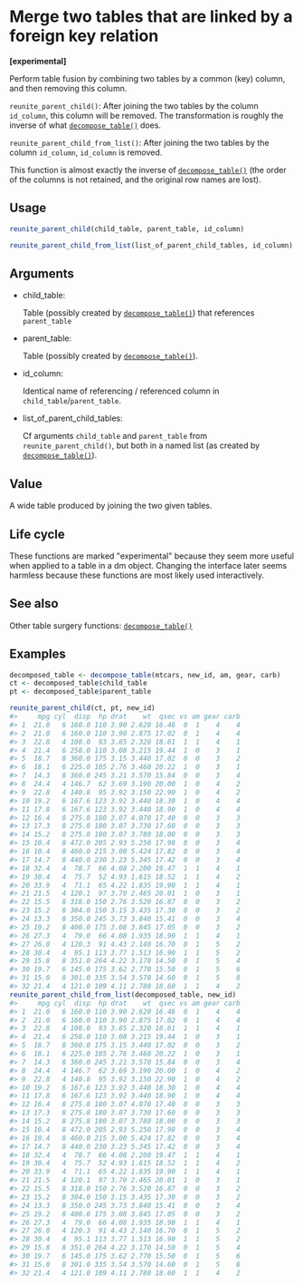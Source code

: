# Merge two tables that are linked by a foreign key relation

**\[experimental\]**

Perform table fusion by combining two tables by a common (key) column,
and then removing this column.

`reunite_parent_child()`: After joining the two tables by the column
`id_column`, this column will be removed. The transformation is roughly
the inverse of what
[`decompose_table()`](https://dm.cynkra.com/dev/reference/decompose_table.md)
does.

`reunite_parent_child_from_list()`: After joining the two tables by the
column `id_column`, `id_column` is removed.

This function is almost exactly the inverse of
[`decompose_table()`](https://dm.cynkra.com/dev/reference/decompose_table.md)
(the order of the columns is not retained, and the original row names
are lost).

## Usage

``` r
reunite_parent_child(child_table, parent_table, id_column)

reunite_parent_child_from_list(list_of_parent_child_tables, id_column)
```

## Arguments

- child_table:

  Table (possibly created by
  [`decompose_table()`](https://dm.cynkra.com/dev/reference/decompose_table.md))
  that references `parent_table`

- parent_table:

  Table (possibly created by
  [`decompose_table()`](https://dm.cynkra.com/dev/reference/decompose_table.md)).

- id_column:

  Identical name of referencing / referenced column in
  `child_table`/`parent_table`.

- list_of_parent_child_tables:

  Cf arguments `child_table` and `parent_table` from
  `reunite_parent_child()`, but both in a named list (as created by
  [`decompose_table()`](https://dm.cynkra.com/dev/reference/decompose_table.md)).

## Value

A wide table produced by joining the two given tables.

## Life cycle

These functions are marked "experimental" because they seem more useful
when applied to a table in a dm object. Changing the interface later
seems harmless because these functions are most likely used
interactively.

## See also

Other table surgery functions:
[`decompose_table()`](https://dm.cynkra.com/dev/reference/decompose_table.md)

## Examples

``` r
decomposed_table <- decompose_table(mtcars, new_id, am, gear, carb)
ct <- decomposed_table$child_table
pt <- decomposed_table$parent_table

reunite_parent_child(ct, pt, new_id)
#>     mpg cyl  disp  hp drat    wt  qsec vs am gear carb
#> 1  21.0   6 160.0 110 3.90 2.620 16.46  0  1    4    4
#> 2  21.0   6 160.0 110 3.90 2.875 17.02  0  1    4    4
#> 3  22.8   4 108.0  93 3.85 2.320 18.61  1  1    4    1
#> 4  21.4   6 258.0 110 3.08 3.215 19.44  1  0    3    1
#> 5  18.7   8 360.0 175 3.15 3.440 17.02  0  0    3    2
#> 6  18.1   6 225.0 105 2.76 3.460 20.22  1  0    3    1
#> 7  14.3   8 360.0 245 3.21 3.570 15.84  0  0    3    4
#> 8  24.4   4 146.7  62 3.69 3.190 20.00  1  0    4    2
#> 9  22.8   4 140.8  95 3.92 3.150 22.90  1  0    4    2
#> 10 19.2   6 167.6 123 3.92 3.440 18.30  1  0    4    4
#> 11 17.8   6 167.6 123 3.92 3.440 18.90  1  0    4    4
#> 12 16.4   8 275.8 180 3.07 4.070 17.40  0  0    3    3
#> 13 17.3   8 275.8 180 3.07 3.730 17.60  0  0    3    3
#> 14 15.2   8 275.8 180 3.07 3.780 18.00  0  0    3    3
#> 15 10.4   8 472.0 205 2.93 5.250 17.98  0  0    3    4
#> 16 10.4   8 460.0 215 3.00 5.424 17.82  0  0    3    4
#> 17 14.7   8 440.0 230 3.23 5.345 17.42  0  0    3    4
#> 18 32.4   4  78.7  66 4.08 2.200 19.47  1  1    4    1
#> 19 30.4   4  75.7  52 4.93 1.615 18.52  1  1    4    2
#> 20 33.9   4  71.1  65 4.22 1.835 19.90  1  1    4    1
#> 21 21.5   4 120.1  97 3.70 2.465 20.01  1  0    3    1
#> 22 15.5   8 318.0 150 2.76 3.520 16.87  0  0    3    2
#> 23 15.2   8 304.0 150 3.15 3.435 17.30  0  0    3    2
#> 24 13.3   8 350.0 245 3.73 3.840 15.41  0  0    3    4
#> 25 19.2   8 400.0 175 3.08 3.845 17.05  0  0    3    2
#> 26 27.3   4  79.0  66 4.08 1.935 18.90  1  1    4    1
#> 27 26.0   4 120.3  91 4.43 2.140 16.70  0  1    5    2
#> 28 30.4   4  95.1 113 3.77 1.513 16.90  1  1    5    2
#> 29 15.8   8 351.0 264 4.22 3.170 14.50  0  1    5    4
#> 30 19.7   6 145.0 175 3.62 2.770 15.50  0  1    5    6
#> 31 15.0   8 301.0 335 3.54 3.570 14.60  0  1    5    8
#> 32 21.4   4 121.0 109 4.11 2.780 18.60  1  1    4    2
reunite_parent_child_from_list(decomposed_table, new_id)
#>     mpg cyl  disp  hp drat    wt  qsec vs am gear carb
#> 1  21.0   6 160.0 110 3.90 2.620 16.46  0  1    4    4
#> 2  21.0   6 160.0 110 3.90 2.875 17.02  0  1    4    4
#> 3  22.8   4 108.0  93 3.85 2.320 18.61  1  1    4    1
#> 4  21.4   6 258.0 110 3.08 3.215 19.44  1  0    3    1
#> 5  18.7   8 360.0 175 3.15 3.440 17.02  0  0    3    2
#> 6  18.1   6 225.0 105 2.76 3.460 20.22  1  0    3    1
#> 7  14.3   8 360.0 245 3.21 3.570 15.84  0  0    3    4
#> 8  24.4   4 146.7  62 3.69 3.190 20.00  1  0    4    2
#> 9  22.8   4 140.8  95 3.92 3.150 22.90  1  0    4    2
#> 10 19.2   6 167.6 123 3.92 3.440 18.30  1  0    4    4
#> 11 17.8   6 167.6 123 3.92 3.440 18.90  1  0    4    4
#> 12 16.4   8 275.8 180 3.07 4.070 17.40  0  0    3    3
#> 13 17.3   8 275.8 180 3.07 3.730 17.60  0  0    3    3
#> 14 15.2   8 275.8 180 3.07 3.780 18.00  0  0    3    3
#> 15 10.4   8 472.0 205 2.93 5.250 17.98  0  0    3    4
#> 16 10.4   8 460.0 215 3.00 5.424 17.82  0  0    3    4
#> 17 14.7   8 440.0 230 3.23 5.345 17.42  0  0    3    4
#> 18 32.4   4  78.7  66 4.08 2.200 19.47  1  1    4    1
#> 19 30.4   4  75.7  52 4.93 1.615 18.52  1  1    4    2
#> 20 33.9   4  71.1  65 4.22 1.835 19.90  1  1    4    1
#> 21 21.5   4 120.1  97 3.70 2.465 20.01  1  0    3    1
#> 22 15.5   8 318.0 150 2.76 3.520 16.87  0  0    3    2
#> 23 15.2   8 304.0 150 3.15 3.435 17.30  0  0    3    2
#> 24 13.3   8 350.0 245 3.73 3.840 15.41  0  0    3    4
#> 25 19.2   8 400.0 175 3.08 3.845 17.05  0  0    3    2
#> 26 27.3   4  79.0  66 4.08 1.935 18.90  1  1    4    1
#> 27 26.0   4 120.3  91 4.43 2.140 16.70  0  1    5    2
#> 28 30.4   4  95.1 113 3.77 1.513 16.90  1  1    5    2
#> 29 15.8   8 351.0 264 4.22 3.170 14.50  0  1    5    4
#> 30 19.7   6 145.0 175 3.62 2.770 15.50  0  1    5    6
#> 31 15.0   8 301.0 335 3.54 3.570 14.60  0  1    5    8
#> 32 21.4   4 121.0 109 4.11 2.780 18.60  1  1    4    2
```
